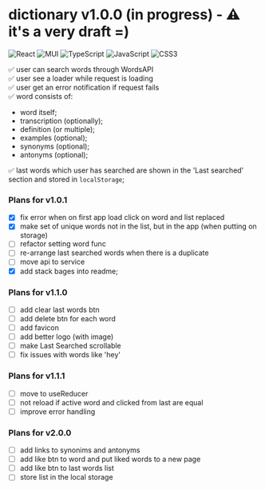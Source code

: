 # dictionary v1.0.0 (in progress) - ⚠️ it's a very draft =)

![React](https://img.shields.io/badge/react-%2320232a.svg?style=for-the-badge&logo=react&logoColor=%2361DAFB) ![MUI](https://img.shields.io/badge/MUI-%230081CB.svg?style=for-the-badge&logo=mui&logoColor=white) ![TypeScript](https://img.shields.io/badge/typescript-%23007ACC.svg?style=for-the-badge&logo=typescript&logoColor=white) ![JavaScript](https://img.shields.io/badge/javascript-%23323330.svg?style=for-the-badge&logo=javascript&logoColor=%23F7DF1E) ![CSS3](https://img.shields.io/badge/css3-%231572B6.svg?style=for-the-badge&logo=css3&logoColor=white)

✅ user can search words through WordsAPI <br/>
✅ user see a loader while request is loading <br/>
✅ user get an error notification if request fails <br/>
✅ word consists of:

* word itself;
* transcription (optionally);
* definition (or multiple);
* examples (optional);
* synonyms (optional);
* antonyms (optional);

✅ last words which user has searched are shown in the 'Last searched' section and stored in `localStorage`; 

### Plans for v1.0.1
- [x] fix error when on first app load click on word and list replaced
- [x] make set of unique words not in the list, but in the app (when putting on storage)
- [ ] refactor setting word func
- [ ] re-arrange last searched words when there is a duplicate
- [ ] move api to service
- [x] add stack bages into readme;

### Plans for v1.1.0
- [ ] add clear last words btn
- [ ] add delete btn for each word
- [ ] add favicon
- [ ] add better logo (with image)
- [ ] make Last Searched scrollable
- [ ] fix issues with words like 'hey'

### Plans for v1.1.1
- [ ] move to useReducer
- [ ] not reload if active word and clicked from last are equal
- [ ] improve error handling

### Plans for v2.0.0
- [ ] add links to synonims and antonyms
- [ ] add like btn to word and put liked words to a new page
- [ ] add like btn to last words list
- [ ] store list in the local storage
